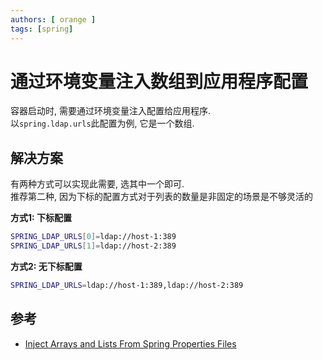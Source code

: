 ```yaml
---
authors: [ orange ]
tags: [spring]
---
```


# 通过环境变量注入数组到应用程序配置

容器启动时, 需要通过环境变量注入配置给应用程序.<br/>
以`spring.ldap.urls`此配置为例, 它是一个数组.

<!--truncate-->

## 解决方案

有两种方式可以实现此需要, 选其中一个即可.<br/>
推荐第二种, 因为下标的配置方式对于列表的数量是非固定的场景是不够灵活的

**方式1: 下标配置**
```bash
SPRING_LDAP_URLS[0]=ldap://host-1:389
SPRING_LDAP_URLS[1]=ldap://host-2:389
```

**方式2: 无下标配置**
```bash
SPRING_LDAP_URLS=ldap://host-1:389,ldap://host-2:389
```

## 参考

- [Inject Arrays and Lists From Spring Properties Files](https://www.baeldung.com/spring-inject-arrays-lists#reading-properties-programmatically)